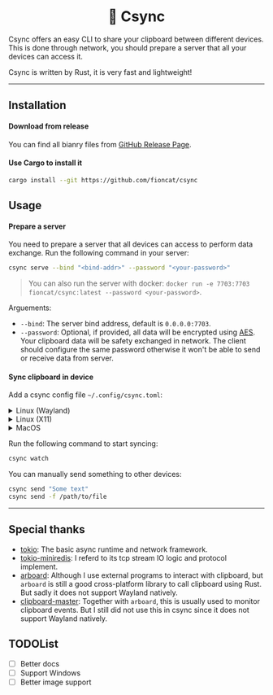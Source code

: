 <div align="center">
<h1>📄 Csync</h1>
</div>

Csync offers an easy CLI to share your clipboard between different devices. This is done through network, you should prepare a server that all your devices can access it.

Csync is written by Rust, it is very fast and lightweight!

---

## Installation

#### Download from release

You can find all bianry files from [GitHub Release Page](https://github.com/fioncat/csync/releases).

#### Use Cargo to install it

```bash
cargo install --git https://github.com/fioncat/csync
```

## Usage

#### Prepare a server

You need to prepare a server that all devices can access to perform data exchange. Run the following command in your server:

```bash
csync serve --bind "<bind-addr>" --password "<your-password>"
```

> You can also run the server with docker: `docker run -e 7703:7703 fioncat/csync:latest --password <your-password>`.

Arguements:

- `--bind`: The server bind address, default is `0.0.0.0:7703`.
- `--password`: Optional, if provided, all data will be encrypted using [AES](https://en.wikipedia.org/wiki/Advanced_Encryption_Standard). Your clipboard data will be safety exchanged in network. The client should configure the same password otherwise it won't be able to send or receive data from server.

#### Sync clipboard in device

Add a csync config file `~/.config/csync.toml`:

<details>
<summary>Linux (Wayland)</summary>

Require package `wl-clipboard`.

```toml
# ~/.config/csync.toml

server = "127.0.0.1:7703"  # The server address
device = "test-device"     # The current device name, should be unique
password = "test password" # The server password

watch = ["ucloud-mac"]  # The other devices to watch

[read]
cmd = ["wl-paste", "--no-newline"]
interval = 200
allow_cmd_failure = true

[write]
text_cmd = ["wl-copy"]
download_image = true
```

</details>

<details>
<summary>Linux (X11)</summary>

Require package `xclip`.

```toml
# ~/.config/csync.toml

server = "127.0.0.1:7703"  # The server address
device = "test-device"     # The current device name, should be unique
password = "test password" # The server password

watch = ["ucloud-mac"]  # The other devices to watch

[read]
cmd = ["xclip", "-o"]
interval = 200

[write]
text_cmd = ["xclip"]
download_image = true
```

</details>

<details>
<summary>MacOS</summary>

```toml
# ~/.config/csync.toml

server = "127.0.0.1:7703"  # The server address
device = "test-device"     # The current device name, should be unique
password = "test password" # The server password

watch = ["ucloud-mac"]  # The other devices to watch

[read]
cmd = ["pbpaste"]
interval = 200

[write]
text_cmd = ["pbcopy"]
download_image = true
```

</details>

Run the following command to start syncing:

```bash
csync watch
```

You can manually send something to other devices:

```bash
csync send "Some text"
csync send -f /path/to/file
```

---

## Special thanks

- [tokio](https://github.com/tokio-rs/tokio): The basic async runtime and network framework.
- [tokio-miniredis](https://github.com/tokio-rs/mini-redis): I referd to its tcp stream IO logic and protocol implement.
- [arboard](https://github.com/1Password/arboard): Although I use external programs to interact with clipboard, but `arboard` is still a good cross-platform library to call clipboard using Rust. But sadly it does not support Wayland natively.
- [clipboard-master](https://github.com/DoumanAsh/clipboard-master): Together with `arboard`, this is usually used to monitor clipboard events. But I still did not use this in csync since it does not support Wayland natively.

## TODOList

- [ ] Better docs
- [ ] Support Windows
- [ ] Better image support
